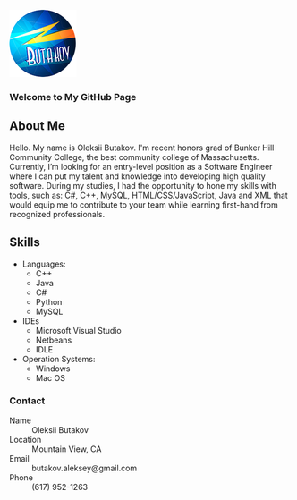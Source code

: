 
![Logo](https://github.com/abutakov/abutakov.github.io/blob/master/images/logo.png?raw=true)

### Welcome to My GitHub Page

## About Me 
Hello. My name is Oleksii Butakov. I'm recent honors grad of Bunker Hill Community College, the best community college of Massachusetts. Currently, I’m looking for an entry-level position as a Software Engineer where I can put my talent and knowledge into developing high quality software. 
During my studies, I had the opportunity to hone my skills with tools, such as: C#, C++, MySQL, HTML/CSS/JavaScript, Java and XML that would equip me to contribute to your team while learning first-hand from recognized professionals. 

## Skills 
* Languages:
  - C++
  - Java 
  - C# 
  - Python
  - MySQL
* IDEs
  - Microsoft Visual Studio 
  - Netbeans 
  - IDLE
* Operation Systems: 
  - Windows
  - Mac OS 

### Contact

<dl>
<dt>Name</dt>
<dd>Oleksii Butakov</dd>
<dt>Location</dt>
<dd>Mountain View, CA</dd>
<dt>Email</dt>
<dd>butakov.aleksey@gmail.com</dd>
<dt>Phone</dt>
<dd>(617) 952-1263</dd>
</dl>
